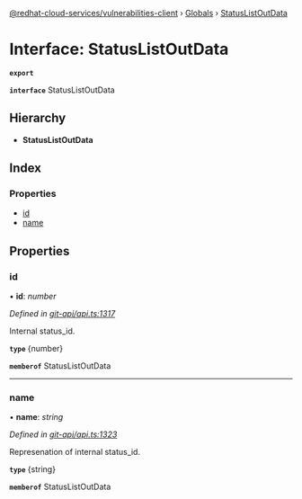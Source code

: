 [@redhat-cloud-services/vulnerabilities-client](../README.md) › [Globals](../globals.md) › [StatusListOutData](statuslistoutdata.md)

# Interface: StatusListOutData

**`export`** 

**`interface`** StatusListOutData

## Hierarchy

* **StatusListOutData**

## Index

### Properties

* [id](statuslistoutdata.md#id)
* [name](statuslistoutdata.md#name)

## Properties

###  id

• **id**: *number*

*Defined in [git-api/api.ts:1317](https://github.com/RedHatInsights/javascript-clients/blob/master/packages/vulnerabilities/git-api/api.ts#L1317)*

Internal status_id.

**`type`** {number}

**`memberof`** StatusListOutData

___

###  name

• **name**: *string*

*Defined in [git-api/api.ts:1323](https://github.com/RedHatInsights/javascript-clients/blob/master/packages/vulnerabilities/git-api/api.ts#L1323)*

Represenation of internal status_id.

**`type`** {string}

**`memberof`** StatusListOutData
